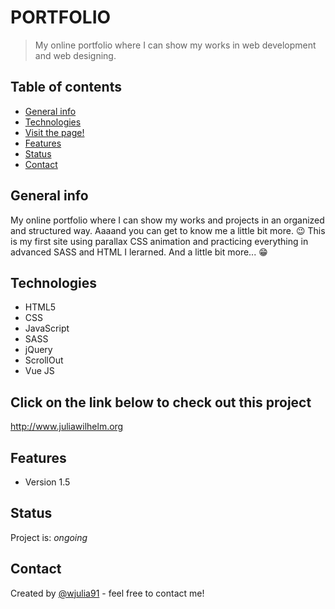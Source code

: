 # PORTFOLIO

> My online portfolio where I can show my works in web development and web designing.
 

## Table of contents
* [General info](#general-info)
* [Technologies](#technologies)
* [Visit the page!](#Click-on-the-link-below-to-check-out-this-project)
* [Features](#features)
* [Status](#status)
* [Contact](#contact)

## General info
My online portfolio where I can show my works and projects in an organized and structured way. Aaaand you can get to know me a little bit more. 😉 This is my first site using parallax CSS animation and practicing everything in advanced SASS and HTML I lerarned. And a little bit more... 😁
  

## Technologies
* HTML5
* CSS
* JavaScript
* SASS
* jQuery
* ScrollOut
* Vue JS

## Click on the link below to check out this project
<a href="http://www.juliawilhelm.org">http://www.juliawilhelm.org</a>

## Features
* Version 1.5

## Status
Project is: _ongoing_

## Contact
Created by [@wjulia91](https://www.linkedin.com/in/wjulia91/) - feel free to contact me!